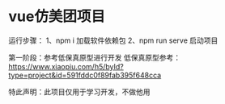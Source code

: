# vue仿美团项目

运行步骤：
1、npm i 加载软件依赖包
2、npm run serve 启动项目

第一阶段：参考低保真原型进行开发
低保真原型参考：https://www.xiaopiu.com/h5/byId?type=project&id=591fddc0f89fab395f648cca



特此声明：此项目仅用于学习开发，不做他用
